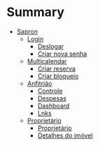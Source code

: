 # Summary

- [Sapron](./sapron.md)
    - [Login](./Login/login.md)
        - [Deslogar](./Login/logout.md)
        - [Criar nova senha](./Login/create_new_password.md)
    - [Multicalendar](./Multicalendar/calendar.md)
        - [Criar reserva](./Multicalendar/create_reservation.md)
        - [Criar bloqueio](./Multicalendar/create_lock.md)
    - [Anfitrião]()
        - [Controle](./Host/controle.md)
        - [Despesas](./Host/expenses.md)
        - [Dashboard](./Host/dashboard.md)
        - [Lnks](./Host/links.md)
     - [Proprietário]()
        - [Proprietário](./Owner/owner.md)
        - [Detalhes do imóvel](./Owner/property_details.md)